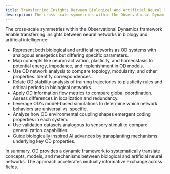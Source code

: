 ```yaml
---
title: Transferring Insights Between Biological And Artificial Neural Networks Using Od
description: The cross-scale symmetries within the Observational Dynamics framework enable transferring insights between neural networks in biology and artificial intelligence
---
```


The cross-scale symmetries within the Observational Dynamics framework enable transferring insights between neural networks in biology and artificial intelligence:

- Represent both biological and artificial networks as OD systems with analogous energetics but differing specific parameters.
- Map concepts like neuron activation, plasticity, and homeostasis to potential energy, impedance, and replenishment in OD models.
- Use OD network analysis to compare topology, modularity, and other properties. Identify correspondences.
- Relate OD stability analysis of training trajectories to plasticity rules and critical periods in biological networks.
- Apply OD information flow metrics to compare global coordination. Assess differences in localization and redundancy.
- Leverage OD's model-based simulations to determine which network behaviors are universal vs. specific.
- Analyze how OD environmental coupling shapes emergent coding properties in each system.
- Use validation datasets analogous to sensory stimuli to compare generalization capabilities.
- Guide biologically inspired AI advances by transplanting mechanisms underlying key OD properties.

In summary, OD provides a dynamic framework to systematically translate concepts, models, and mechanisms between biological and artificial neural networks. The approach accelerates mutually informative exchange across fields.
